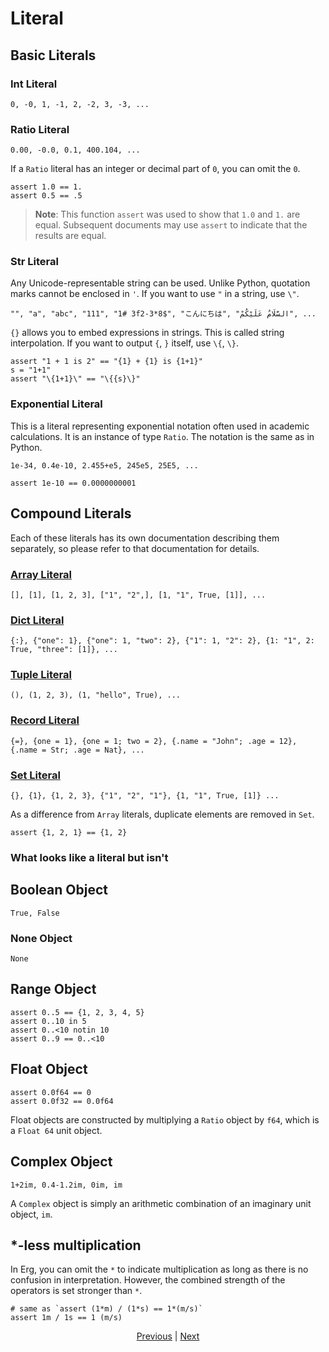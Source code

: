 # Literal

## Basic Literals

### Int Literal

```erg
0, -0, 1, -1, 2, -2, 3, -3, ...
```

### Ratio Literal

```erg
0.00, -0.0, 0.1, 400.104, ...
```

If a `Ratio` literal has an integer or decimal part of `0`, you can omit the `0`.

```erg
assert 1.0 == 1.
assert 0.5 == .5
```

> __Note__: This function `assert` was used to show that `1.0` and `1.` are equal.
Subsequent documents may use `assert` to indicate that the results are equal.

### Str Literal

Any Unicode-representable string can be used.
Unlike Python, quotation marks cannot be enclosed in `'`. If you want to use `"` in a string, use `\"`.

```erg
"", "a", "abc", "111", "1# 3f2-3*8$", "こんにちは", "السَّلَامُ عَلَيْكُمْ", ...
```

`{}` allows you to embed expressions in strings. This is called string interpolation.
If you want to output `{`, `}` itself, use `\{`, `\}`.

```erg
assert "1 + 1 is 2" == "{1} + {1} is {1+1}"
s = "1+1"
assert "\{1+1}\" == "\{{s}\}"
```

### Exponential Literal

This is a literal representing exponential notation often used in academic calculations. It is an instance of type ``Ratio``.
The notation is the same as in Python.

```erg
1e-34, 0.4e-10, 2.455+e5, 245e5, 25E5, ...
```

```erg
assert 1e-10 == 0.0000000001
```

## Compound Literals

Each of these literals has its own documentation describing them separately, so please refer to that documentation for details.

### [Array Literal](./10_array.md)

```erg
[], [1], [1, 2, 3], ["1", "2",], [1, "1", True, [1]], ...
```

### [Dict Literal](./11_dict.md)

```erg
{:}, {"one": 1}, {"one": 1, "two": 2}, {"1": 1, "2": 2}, {1: "1", 2: True, "three": [1]}, ...
```

### [Tuple Literal](./12_tuple.md)

```erg
(), (1, 2, 3), (1, "hello", True), ...
```

### [Record Literal](./13_record.md)

```erg
{=}, {one = 1}, {one = 1; two = 2}, {.name = "John"; .age = 12}, {.name = Str; .age = Nat}, ...
```

### [Set Literal](./14_set.md)

```erg
{}, {1}, {1, 2, 3}, {"1", "2", "1"}, {1, "1", True, [1]} ...
```

As a difference from `Array` literals, duplicate elements are removed in `Set`.

```erg
assert {1, 2, 1} == {1, 2}
```

### What looks like a literal but isn't

## Boolean Object

```erg
True, False
```

### None Object

```erg
None
```

## Range Object

```erg
assert 0..5 == {1, 2, 3, 4, 5}
assert 0..10 in 5
assert 0..<10 notin 10
assert 0..9 == 0..<10
```

## Float Object

```erg
assert 0.0f64 == 0
assert 0.0f32 == 0.0f64
```

Float objects are constructed by multiplying a `Ratio` object by `f64`, which is a `Float 64` unit object.

## Complex Object

```erg
1+2im, 0.4-1.2im, 0im, im
```

A `Complex` object is simply an arithmetic combination of an imaginary unit object, `im`.

## *-less multiplication

In Erg, you can omit the `*` to indicate multiplication as long as there is no confusion in interpretation. However, the combined strength of the operators is set stronger than `*`.

```erg
# same as `assert (1*m) / (1*s) == 1*(m/s)`
assert 1m / 1s == 1 (m/s)
```

<p align='center'>
    <a href='./00_basic.md'>Previous</a> | <a href='./02_name.md'>Next</a>
</p>
